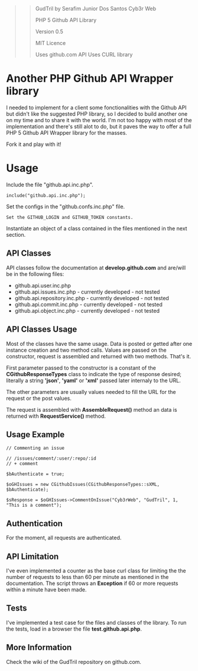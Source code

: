 >> GudTril by Serafim Junior Dos Santos Cyb3r Web
>>
>> PHP 5 Github API Library
>>
>> Version 0.5
>>
>> MIT Licence
>>
>> Uses github.com API
>> Uses CURL library

# Another PHP Github API Wrapper library

I needed to implement for a client some fonctionalities with the Github API but didn't like the suggested PHP library, so I decided to build another one on my time and to share it with the world. I'm not too happy with most of the implementation and there's still alot to do, but it paves the way to offer a full PHP 5 Github API Wrapper library for the masses.

Fork it and play with it!

# Usage

Include the file "github.api.inc.php".

    include("github.api.inc.php");

Set the configs in the "github.confs.inc.php" file.

    Set the GITHUB_LOGIN and GITHUB_TOKEN constants.

Instantiate an object of a class contained in the files mentioned in the next section.

## API Classes

API classes follow the documentation at **develop.github.com** and are/will be in the following files:

* github.api.user.inc.php
* github.api.issues.inc.php - currently developed - not tested
* github.api.repository.inc.php - currently developed - not tested
* github.api.commit.inc.php - currently developed - not tested
* github.api.object.inc.php - currently developed - not tested

## API Classes Usage

Most of the classes have the same usage. Data is posted or getted after one instance creation and two method calls. Values are passed on the constructor, request is assembled and returned with two methods. That's it.

First parameter passed to the constructor is a constant of the **CGithubResponseTypes** class to indicate the type of response desired; literally a string **'json'**, **'yaml'** or **'xml'** passed later internaly to the URL.

The other parameters are usually values needed to fill the URL for the request or the post values.

The request is assembled with **AssembleRequest()** method an data is returned with **RequestService()** method.

## Usage Example

    // Commenting an issue

    // /issues/comment/:user/:repo/:id
    // + comment
    
	$bAuthenticate = true;
	
    $oGHIssues = new CGithubIssues(CGithubResponseTypes::sXML, $bAuthenticate);
	
	$sResponse = $oGHIssues->CommentOnIssue("Cyb3rWeb", "GudTril", 1, "This is a comment");

## Authentication

For the moment, all requests are authenticated.

## API Limitation

I've even implemented a counter as the base curl class for limiting the the number of requests to less than 60 per minute as mentioned in the documentation. The script throws an **Exception** if 60 or more requests within a minute have been made.

## Tests

I've implemented a test case for the files and classes of the library. To run the tests, load in a browser the file **test.github.api.php**.

## More Information

Check the wiki of the GudTril repository on github.com.